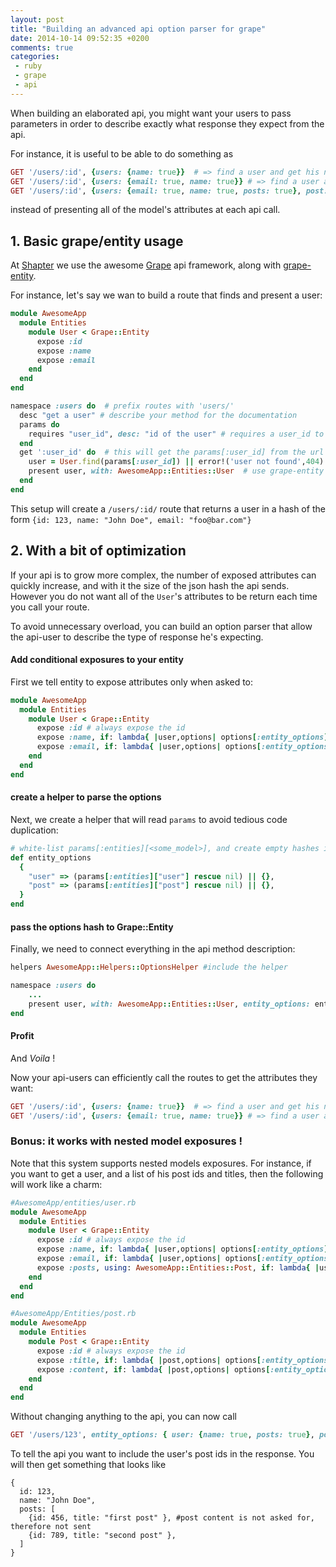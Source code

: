 ```yaml
---
layout: post
title: "Building an advanced api option parser for grape"
date: 2014-10-14 09:52:35 +0200
comments: true
categories: 
 - ruby
 - grape
 - api
---
```



When building an elaborated api, you might want your users to pass parameters in order to describe exactly what response they expect from the api.

For instance, it is useful to be able to do something as 

```ruby
GET '/users/:id', {users: {name: true}}  # => find a user and get his name only
GET '/users/:id', {users: {email: true, name: true}} # => find a user and get both his name and email
GET '/users/:id', {users: {email: true, name: true, posts: true}, post: {title: true}} # => find a user and get his name, his email, and all his posts titles
```
instead of presenting all of the model's attributes at each api call.
<!-- more -->
## 1. Basic grape/entity usage

At [Shapter](http://shapter.com) we use the awesome [Grape](https://github.com/intridea/grape) api framework, along with [grape-entity](https://github.com/intridea/grape-entity).

For instance, let's say we wan to build a route that finds and present a user:

```ruby AwesomeApp/entities/user.rb
module AwesomeApp
  module Entities
    module User < Grape::Entity
      expose :id
      expose :name
      expose :email
    end
  end
end
```

```ruby api/users.rb
namespace :users do  # prefix routes with 'users/'
  desc "get a user" # describe your method for the documentation
  params do 
    requires "user_id", desc: "id of the user" # requires a user_id to be passed
  end
  get ':user_id' do  # this will get the params[:user_id] from the url
    user = User.find(params[:user_id]) || error!('user not found',404) # find the user
    present user, with: AwesomeApp::Entities::User  # use grape-entity to present the model
  end
end
```

This setup will create a `/users/:id/` route that returns a user in a hash of the form `{id: 123, name: "John Doe", email: "foo@bar.com"}`

## 2. With a bit of optimization

If your api is to grow more complex, the number of exposed attributes can quickly increase, and with it the size of the json hash the api sends. However you do not want all of the `User`'s attributes to be return each time you call your route.

To avoid unnecessary overload, you can build an option parser that allow the api-user to describe the type of response he's expecting.

#### Add conditional exposures to your entity

First we tell entity to expose attributes only when asked to:

```ruby AwesomeApp/entities/user.rb
module AwesomeApp
  module Entities
    module User < Grape::Entity
      expose :id # always expose the id
      expose :name, if: lambda{ |user,options| options[:entity_options]["user"][:name]}   #conditional exposure
      expose :email, if: lambda{ |user,options| options[:entity_options]["user"][:email]} #conditional exposure
    end
  end
end
```

#### create a helper to parse the options

Next, we create a helper that will read `params` to avoid tedious code duplication:

```ruby AwesomeApp/Helpers/OptionsHelper
# white-list params[:entities][<some_model>], and create empty hashes if needed:
def entity_options
  {
    "user" => (params[:entities]["user"] rescue nil) || {},
    "post" => (params[:entities]["post"] rescue nil) || {},
  }
end
```

#### pass the options hash to Grape::Entity

Finally, we need to connect everything in the api method description:

```ruby api/users.rb
helpers AwesomeApp::Helpers::OptionsHelper #include the helper

namespace :users do  
    ...
    present user, with: AwesomeApp::Entities::User, entity_options: entity_options #simple call entity_options
end
```

#### Profit

And _Voila_ !

Now your api-users can efficiently call the routes to get the attributes they want:
```ruby
GET '/users/:id', {users: {name: true}}  # => find a user and get his name only
GET '/users/:id', {users: {email: true, name: true}} # => find a user and get both his name and email
```

### Bonus: it works with nested model exposures !

Note that this system supports nested models exposures. For instance, if you want to get a user, and a list of his post ids and titles, then the following will work like a charm:

```ruby AwesomeApp/entities/user.rb
#AwesomeApp/entities/user.rb
module AwesomeApp
  module Entities
    module User < Grape::Entity
      expose :id # always expose the id
      expose :name, if: lambda{ |user,options| options[:entity_options]["user"][:name]}   #conditional exposure
      expose :email, if: lambda{ |user,options| options[:entity_options]["user"][:email]} #conditional exposure
      expose :posts, using: AwesomeApp::Entities::Post, if: lambda{ |user,options| options[:entity_options]["user"][:posts]} # present user's posts
    end
  end
end

#AwesomeApp/Entities/post.rb
module AwesomeApp
  module Entities
    module Post < Grape::Entity
      expose :id # always expose the id
      expose :title, if: lambda{ |post,options| options[:entity_options]["post"][:name]}   #conditional exposure
      expose :content, if: lambda{ |post,options| options[:entity_options]["post"][:email]} #conditional exposure
    end
  end
end
```

Without changing anything to the api, you can now call
```ruby
GET '/users/123', entity_options: { user: {name: true, posts: true}, post: {title: true}}
```
To tell the api you want to include the user's post ids in the response. You will then get something that looks like
```
{
  id: 123,
  name: "John Doe",
  posts: [
    {id: 456, title: "first post" }, #post content is not asked for, therefore not sent
    {id: 789, title: "second post" },
  ]
}
```
